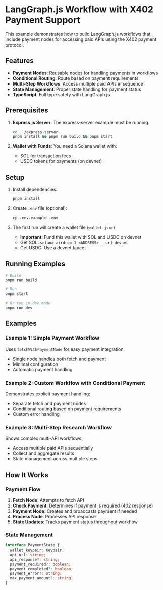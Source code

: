 # LangGraph.js Workflow with X402 Payment Support

This example demonstrates how to build LangGraph.js workflows that include payment nodes for accessing paid APIs using the X402 payment protocol.

## Features

- **Payment Nodes**: Reusable nodes for handling payments in workflows
- **Conditional Routing**: Route based on payment requirements
- **Multi-Step Workflows**: Access multiple paid APIs in sequence
- **State Management**: Proper state handling for payment status
- **TypeScript**: Full type safety with LangGraph.js

## Prerequisites

1. **Express.js Server**: The express-server example must be running
   ```bash
   cd ../express-server
   pnpm install && pnpm run build && pnpm start
   ```

2. **Wallet with Funds**: You need a Solana wallet with:
   - SOL for transaction fees
   - USDC tokens for payments (on devnet)

## Setup

1. Install dependencies:
   ```bash
   pnpm install
   ```

2. Create `.env` file (optional):
   ```bash
   cp .env.example .env
   ```

3. The first run will create a wallet file (`wallet.json`)
   - **Important**: Fund this wallet with SOL and USDC on devnet
   - Get SOL: `solana airdrop 1 <ADDRESS> --url devnet`
   - Get USDC: Use a devnet faucet

## Running Examples

```bash
# Build
pnpm run build

# Run
pnpm start

# Or run in dev mode
pnpm run dev
```

## Examples

### Example 1: Simple Payment Workflow

Uses `fetchWithPaymentNode` for easy payment integration:
- Single node handles both fetch and payment
- Minimal configuration
- Automatic payment handling

### Example 2: Custom Workflow with Conditional Payment

Demonstrates explicit payment handling:
- Separate fetch and payment nodes
- Conditional routing based on payment requirements
- Custom error handling

### Example 3: Multi-Step Research Workflow

Shows complex multi-API workflows:
- Access multiple paid APIs sequentially
- Collect and aggregate results
- State management across multiple steps

## How It Works

### Payment Flow

1. **Fetch Node**: Attempts to fetch API
2. **Check Payment**: Determines if payment is required (402 response)
3. **Payment Node**: Creates and broadcasts payment if needed
4. **Process Node**: Processes API response
5. **State Updates**: Tracks payment status throughout workflow

### State Management

```typescript
interface PaymentState {
  wallet_keypair: Keypair;
  api_url: string;
  api_response?: string;
  payment_required?: boolean;
  payment_completed?: boolean;
  payment_error?: string;
  max_payment_amount?: string;
}